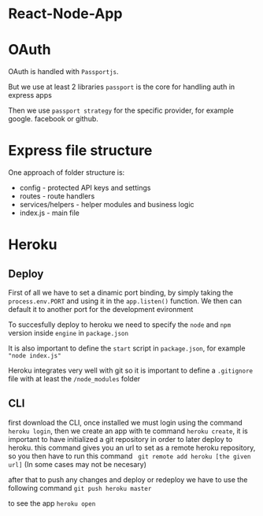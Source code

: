# React-Node-App

# OAuth
OAuth is handled with `Passportjs`. 

But we use at least 2 libraries `passport` is the core for handling auth in express apps

Then we use `passport strategy` for the specific provider, for example google. facebook or github.

# Express file structure
One approach of folder structure is:

- config - protected API keys and settings
- routes - route handlers
- services/helpers - helper modules and business logic
- index.js - main file


# Heroku

## Deploy

First of all we have to set a dinamic port binding, by simply taking the `process.env.PORT` and using it in the `app.listen()` function. We then can default it to another port for the development evironment

To succesfully deploy to heroku we need to specify the `node` and `npm` version inside `engine` in `package.json`

It is also important to define the `start` script in `package.json`, for example `"node index.js"`

Heroku integrates very well with git so it is important to define a `.gitignore` file with at least the `/node_modules` folder

## CLI
first download the CLI, once installed we must login using the command `heroku login`, then we create an app with te command `heroku create`, it is important to have initialized a git repository in order to later deploy to heroku. this command gives you an url to set as a remote heroku repository, so you then have to run this command ` git remote add heroku [the given url]` (In some cases may not be necesary)

after that to push any changes and deploy or redeploy we have to use the following command `git push heroku master`

to see the app `heroku open`


